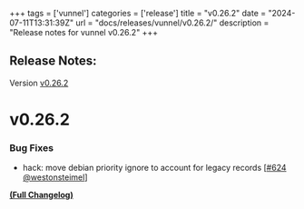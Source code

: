 +++
tags = ['vunnel']
categories = ['release']
title = "v0.26.2"
date = "2024-07-11T13:31:39Z"
url = "docs/releases/vunnel/v0.26.2/"
description = "Release notes for vunnel v0.26.2"
+++

## Release Notes:
Version [v0.26.2](https://github.com/anchore/vunnel/releases/tag/v0.26.2)

# v0.26.2

### Bug Fixes

- hack: move debian priority ignore to account for legacy records [[#624](https://github.com/anchore/vunnel/pull/624) [@westonsteimel](https://github.com/westonsteimel)]

**[(Full Changelog)](https://github.com/anchore/vunnel/compare/v0.26.1...v0.26.2)**
